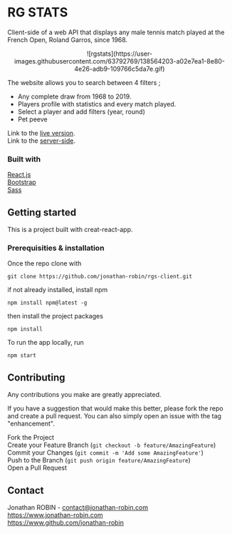 # RG STATS
Client-side of a web API that displays any male tennis match played at the French Open, Roland Garros, since 1968.

<p align=center>![rgstats](https://user-images.githubusercontent.com/63792769/138564203-a02e7ea1-8e80-4e26-adb9-109766c5da7e.gif)</p>

The website allows you to search between 4 filters ;
- Any complete draw from 1968 to 2019.
- Players profile with statistics and every match played. 
- Select a player and add filters (year, round)
- Pet peeve

Link to the [live version](https://api-rgstats.jonathan-robin.com).\
Link to the [server-side](https://github.com/jonathan-robin/rgs-api.git).

### Built with 

[React.js](https://fr.reactjs.org/)\
[Bootstrap](https://getbootstrap.com/)\
[Sass](https://sass-lang.com)

## Getting started
This is a project built with creat-react-app.

### Prerequisities & installation
Once the repo clone with

```
git clone https://github.com/jonathan-robin/rgs-client.git
```
if not already installed, install npm 
```
npm install npm@latest -g
```
then install the project packages
```
npm install
```
To run the app locally, run 
```
npm start
```

## Contributing

Any contributions you make are greatly appreciated.

If you have a suggestion that would make this better, please fork the repo and create a pull request. You can also simply open an issue with the tag "enhancement".

Fork the Project\
Create your Feature Branch (```git checkout -b feature/AmazingFeature```)\
Commit your Changes (```git commit -m 'Add some AmazingFeature'```)\
Push to the Branch (```git push origin feature/AmazingFeature```)\
Open a Pull Request
## Contact
Jonathan ROBIN - contact@jonathan-robin.com\
https://www.jonathan-robin.com \
https://www.github.com/jonathan-robin
